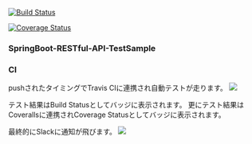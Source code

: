 [![Build Status](https://travis-ci.org/kenichi-nagaoka/spring-boot-restful-api-test.svg?branch=master)](https://travis-ci.org/kenichi-nagaoka/spring-boot-restful-api-test)

[![Coverage Status](https://coveralls.io/repos/github/kenichi-nagaoka/spring-boot-restful-api-test/badge.svg?branch=master)](https://coveralls.io/github/kenichi-nagaoka/spring-boot-restful-api-test?branch=master)

### SpringBoot-RESTful-API-TestSample

### CI

pushされたタイミングでTravis CIに連携され自動テストが走ります。
<img src="https://github.com/kenichi-nagaoka/spring-boot-restful-api-test/blob/feature-1/33.png">

テスト結果はBuild Statusとしてバッジに表示されます。
更にテスト結果はCoverallsに連携されCoverage Statusとしてバッジに表示されます。

最終的にSlackに通知が飛びます。
<img src="https://github.com/kenichi-nagaoka/spring-boot-restful-api-test/blob/feature-1/41.png">
